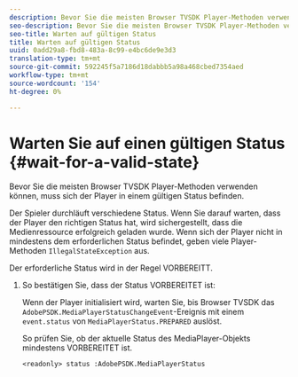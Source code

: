 ```yaml
---
description: Bevor Sie die meisten Browser TVSDK Player-Methoden verwenden können, muss sich der Player in einem gültigen Status befinden.
seo-description: Bevor Sie die meisten Browser TVSDK Player-Methoden verwenden können, muss sich der Player in einem gültigen Status befinden.
seo-title: Warten auf gültigen Status
title: Warten auf gültigen Status
uuid: 0add29a8-fbd8-483a-8c99-e4bc6de9e3d3
translation-type: tm+mt
source-git-commit: 592245f5a7186d18dabbb5a98a468cbed7354aed
workflow-type: tm+mt
source-wordcount: '154'
ht-degree: 0%

---
```



# Warten Sie auf einen gültigen Status {#wait-for-a-valid-state}

Bevor Sie die meisten Browser TVSDK Player-Methoden verwenden können, muss sich der Player in einem gültigen Status befinden.

Der Spieler durchläuft verschiedene Status. Wenn Sie darauf warten, dass der Player den richtigen Status hat, wird sichergestellt, dass die Medienressource erfolgreich geladen wurde. Wenn sich der Player nicht in mindestens dem erforderlichen Status befindet, geben viele Player-Methoden `IllegalStateException` aus.

Der erforderliche Status wird in der Regel VORBEREITT.

1. So bestätigen Sie, dass der Status VORBEREITET ist:

   Wenn der Player initialisiert wird, warten Sie, bis Browser TVSDK das `AdobePSDK.MediaPlayerStatusChangeEvent`-Ereignis mit einem `event.status` von `MediaPlayerStatus.PREPARED` auslöst.

   So prüfen Sie, ob der aktuelle Status des MediaPlayer-Objekts mindestens VORBEREITET ist.

   ```
   <readonly> status :AdobePSDK.MediaPlayerStatus
   ```

